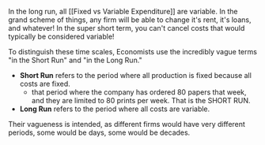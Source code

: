 In the long run, all [[Fixed vs Variable Expenditure]] are variable. In the grand scheme of things, any firm will be able to change it's rent, it's loans, and whatever! In the super short term, you can't cancel costs that would typically be considered variable!

To distinguish these time scales, Economists use the incredibly vague terms "in the Short Run" and "in the Long Run."

- **Short Run** refers to the period where all production is fixed because all costs are fixed.
	- that period where the company has ordered 80 papers that week, and they are limited to 80 prints per week. That is the SHORT RUN.
- **Long Run** refers to the period where all costs are variable.

Their vagueness is intended, as different firms would have very different periods, some would be days, some would be decades.